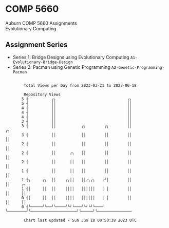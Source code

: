 # COMP 5660
Auburn COMP 5660 Assignments  
Evolutionary Computing

## Assignment Series
- Series 1: Bridge Designs using Evolutionary Computing `A1-Evolutionary-Bridge-Design`
- Series 2: Pacman using Genetic Programming `A2-Genetic-Programming-Pacman`

```

        Total Views per Day from 2023-03-21 to 2023-06-18

        Repository Views
       5 ┼          ╭╮                               ╭╮
       5 ┤          ││                               ││
       4 ┤          ││                               ││
       4 ┤          ││                               ││
       4 ┤          ││                               ││
       3 ┤          ││                               ││
       3 ┤          ││           ╭╮        ╭╮        ││                    ╭╮
       3 ┤          ││           ││        ││        ││                    ││
       2 ┤          ││           ││        ││        ││                    ││
       2 ┤          ││      ╭╮   ││        ││        ││                    ││
       2 ┤          ││      ││   ││        ││        ││                    ││
       1 ┤          ││      ││   ││        ││        ││                    ││
       1 ┼╮     ╭╮  ││    ╭╮││   ││╭╮╭╮   ╭╯│        ││                    ││     ╭╮
       1 ┤│     ││  ││    ││││   ││││││   │ │        ││                    ││     ││
       0 ┤│     ││  ││    ││││   ││││││   │ │        ││                    ││     ││
       0 ┤╰─────╯╰──╯╰────╯╰╯╰───╯╰╯╰╯╰───╯ ╰────────╯╰────────────────────╯╰─────╯╰───────────────

        Chart last updated - Sun Jun 18 00:50:38 2023 UTC
        
```
